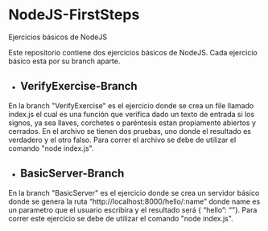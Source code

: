 # NodeJS-FirstSteps
Ejercicios básicos de NodeJS

Este repositorio contiene dos ejercicios básicos de NodeJS. 
Cada ejercicio básico esta por su branch aparte. 

- ## VerifyExercise-Branch
En la branch "VerifyExercise" es el ejercicio donde se crea un file llamado index.js el cual es una función que verifica dado un texto de entrada si los signos, ya sea llaves, corchetes o paréntesis estan propiamente abiertos y cerrados. En el archivo se tienen dos pruebas, uno donde el resultado es verdadero y el otro falso. Para correr el archivo se debe de utilizar el comando "node index.js".
  
  
- ## BasicServer-Branch
En la branch "BasicServer" es el ejercicio donde se crea un servidor básico donde se genera la ruta  “http://localhost:8000/hello/:name” donde name es un parametro que el usuario escribira y el resultado será { “hello”: “<name>”}. Para correr este ejercicio se debe de utilizar el comando "node index.js". 
